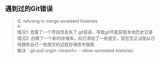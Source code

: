 ## 遇到过的Git错误
> Q: refusing to merge unrelated histories <br />
> A:   
> 情况1: 克隆了一个项目但丢失了.git目录，导致git不能获取本地历史记录  
> 情况2: 创建了一个新的存储库，向它添加了一些提交，现在您正试图从已经拥有自己一些提交的远程存储库中提取  
> 解决：git pull origin \<branch\> --allow-unrelated-histories

